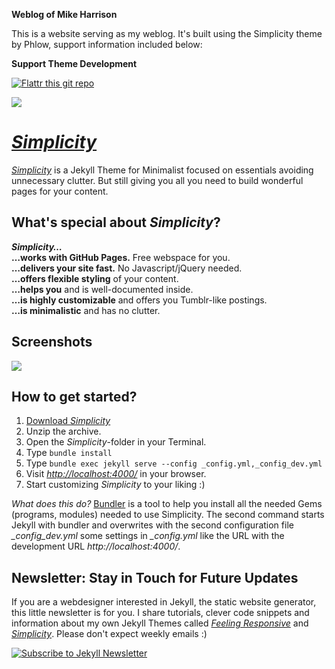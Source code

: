 **Weblog of Mike Harrison**

This is a website serving as my weblog. It's built using the Simplicity theme by Phlow, support information included below: 

**Support Theme Development**

[![Flattr this git repo](http://api.flattr.com/button/flattr-badge-large.png)](https://flattr.com/submit/auto?user_id=Phlow&url=https://github.com/Phlow/simplicity&title=Support%20Feeling%20Responsive%20Jekyll%20Theme&language=en_GB&tags=github,jekyll,theme,webdesign&category=software)


[![](https://phlow.github.io/static/screenshot_simplicity_theme.jpg)][1]

# [*Simplicity*][1]

[*Simplicity*][1] is a Jekyll Theme for Minimalist focused on essentials avoiding unnecessary clutter. But still giving you all you need to build wonderful pages for your content.



## What's special about *Simplicity*?

***Simplicity…***  
**…works with GitHub Pages.** Free webspace for you.  
**…delivers your site fast.** No Javascript/jQuery needed.  
**…offers flexible styling** of your content.  
**…helps you** and is well-documented inside.  
**…is highly customizable** and offers you Tumblr-like postings.  
**…is minimalistic** and has no clutter.



## Screenshots

![](https://phlow.github.io/static/simplicity-screenshots-1.jpg)




## How to get started?

1. [Download *Simplicity*](https://github.com/Phlow/simplicity/archive/gh-pages.zip)
2. Unzip the archive.
3. Open the *Simplicity*-folder in your Terminal.
4. Type `bundle install`
5. Type `bundle exec jekyll serve --config _config.yml,_config_dev.yml`
6. Visit *<http://localhost:4000/>* in your browser.
7. Start customizing *Simplicity* to your liking :)

*What does this do?* [Bundler](http://bundler.io/) is a tool to help you install all the needed Gems (programs, modules) needed to use Simplicity. The second command starts Jekyll with bundler and overwrites with the second configuration file *_config_dev.yml* some settings in *_config.yml* like the URL with the development URL *http://localhost:4000/*.


## Newsletter: Stay in Touch for Future Updates

If you are a webdesigner interested in Jekyll, the static website generator, this little newsletter is for you. I share tutorials, clever code snippets and information about my own Jekyll Themes called [*Feeling Responsive*][7] and [*Simplicity*][8]. Please don't expect weekly emails :)

[![Subscribe to Jekyll Newsletter](https://phlow.github.io/static/tinyletter_subscribe_button.png)](https://tinyletter.com/feeling-responsive)



 [1]: https://phlow.github.io/simplicity
 [2]: #
 [3]: #
 [4]: #
 [5]: #
 [6]: #
 [7]: #
 [8]: #
 [9]: #
 [10]: #

